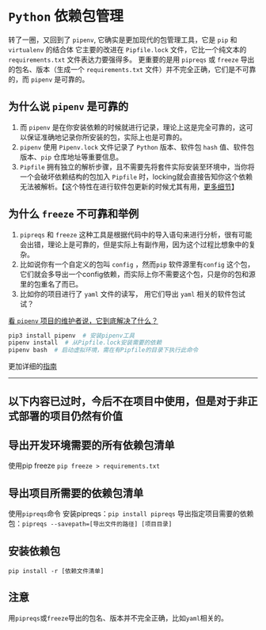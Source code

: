 # `Python` 依赖包管理

转了一圈，又回到了 `pipenv`, 它确实是更加现代的包管理工具，它是 `pip` 和 `virtualenv` 的结合体
它主要的改进在 `Pipfile.lock` 文件，它比一个纯文本的 `requirements.txt` 文件表达力要强得多。
更重要的是用 `pipreqs` 或 `freeze` 导出的包名、版本（生成一个 `requirements.txt` 文件）并不完全正确，它们是不可靠的，而 `pipenv` 是可靠的。

## 为什么说 `pipenv` 是可靠的

1. 而 `pipenv` 是在你安装依赖的时候就进行记录，理论上这是完全可靠的，这可以保证准确地记录你所安装的包，实际上也是可靠的。
2. `pipenv` 使用 `Pipenv.lock` 文件记录了 `Python` 版本、软件包 `hash` 值、软件包版本、`pip` 仓库地址等重要信息。
3. `Pipfile` 拥有独立的解析步骤，且不需要先将套件实际安装至环境中，当你将一个会破坏依赖结构的包加入 `Pipfile` 时，locking就会直接告知你这个依赖无法被解析。【这个特性在进行软件包更新的时候尤其有用，[更多细节](https://lax.v2ex.com/t/461581)】

## 为什么 `freeze` 不可靠和举例

1. `pipreqs` 和 `freeze` 这种工具是根据代码中的导入语句来进行分析，很有可能会出错，理论上是可靠的，但是实际上有副作用，因为这个过程比想象中的复杂。
2. 比如说你有一个自定义的包叫 `config` ，然而`pip` 软件源里有`config` 这个包，它们就会多导出一个config依赖，而实际上你不需要这个包，只是你的包和源里的包重名了而已。
3. 比如你的项目进行了 `yaml` 文件的读写， 用它们导出 `yaml` 相关的软件包试试？

[看 `pipenv` 项目的维护者说，它到底解决了什么？](https://lax.v2ex.com/t/461581)

``` bash
pip3 install pipenv  # 安装pipenv工具
pipenv install  # 从Pipfile.lock安装需要的依赖
pipenv bash  # 启动虚拟环境，需在有Pipfile的目录下执行此命令
```

更加详细的[指南](https://pipenv.readthedocs.io/en/latest/)

-------------------

## **以下内容已过时，今后不在项目中使用，但是对于非正式部署的项目仍然有价值**

## 导出开发环境需要的所有依赖包清单

使用pip freeze
`pip freeze > requirements.txt`

## 导出项目所需要的依赖包清单

使用`pipreqs`命令
安装pipreqs：`pip install pipreqs`
导出指定项目需要的依赖包：`pipreqs --savepath=[导出文件的路径] [项目目录]`

## 安装依赖包

`pip install -r [依赖文件清单]`

## 注意

用`pipreqs`或`freeze`导出的包名、版本并不完全正确，比如`yaml`相关的。
